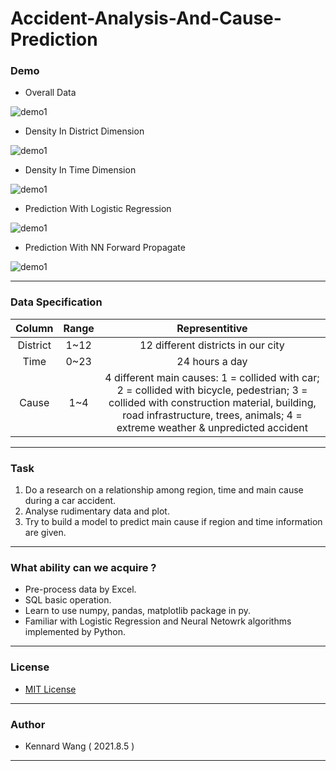 # Accident-Analysis-And-Cause-Prediction

### Demo
+ Overall Data

![demo1](https://kennardwang.github.io/ImageSource/Accident-Analysis-And-Cause-Prediction/demo1.png)

+ Density In District Dimension

![demo1](https://kennardwang.github.io/ImageSource/Accident-Analysis-And-Cause-Prediction/demo2.png)

+ Density In Time Dimension

![demo1](https://kennardwang.github.io/ImageSource/Accident-Analysis-And-Cause-Prediction/demo3.png)

+ Prediction With Logistic Regression

![demo1](https://kennardwang.github.io/ImageSource/Accident-Analysis-And-Cause-Prediction/demo4.png)

+ Prediction With NN Forward Propagate

![demo1](https://kennardwang.github.io/ImageSource/Accident-Analysis-And-Cause-Prediction/demo5.png)


------
### Data Specification

|Column|Range|Representitive|
|:---:|:---:|:---:|
|District|1~12|12 different districts in our city|
|Time|0~23|24 hours a day|
|Cause|1~4|4 different main causes: 1 = collided with car; 2 = collided with bicycle, pedestrian; 3 = collided with construction material, building, road infrastructure, trees, animals; 4 = extreme weather & unpredicted accident

------
### Task
1. Do a research on a relationship among region, time and main cause during a car accident.
2. Analyse rudimentary data and plot.
3. Try to build a model to predict main cause if region and time information are given.

------
### What ability can we acquire ? 
+ Pre-process data by Excel.
+ SQL basic operation.
+ Learn to use numpy, pandas, matplotlib package in py.
+ Familiar with Logistic Regression and Neural Netowrk algorithms implemented by Python.

------
### License
+ [MIT License](https://github.com/KennardWang/Accident-Analysis-And-Cause-Prediction/blob/master/LICENSE)
------
### Author
+ Kennard Wang ( 2021.8.5 )
------
